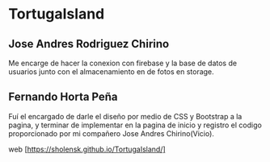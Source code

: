 # TortugaIsland

## Jose Andres Rodriguez Chirino

Me encarge de hacer la conexion con firebase y la base de datos de usuarios junto con el almacenamiento en de fotos en storage.

## Fernando Horta Peña 

Fuí el encargado de darle el diseño por medio de CSS y Bootstrap a la pagina, y terminar de implementar en la pagina de inicio y registro el codigo proporcionado por mi compañero Jose Andres Chirino(Vicio).

web [https://sholensk.github.io/TortugaIsland/]